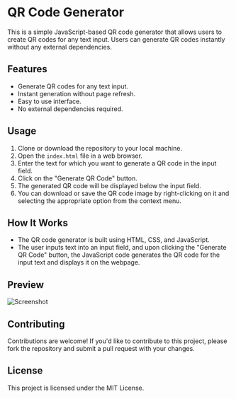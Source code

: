 # QR Code Generator

This is a simple JavaScript-based QR code generator that allows users to create QR codes for any text input. Users can generate QR codes instantly without any external dependencies.

## Features

- Generate QR codes for any text input.
- Instant generation without page refresh.
- Easy to use interface.
- No external dependencies required.

## Usage

1. Clone or download the repository to your local machine.
2. Open the `index.html` file in a web browser.
3. Enter the text for which you want to generate a QR code in the input field.
4. Click on the "Generate QR Code" button.
5. The generated QR code will be displayed below the input field.
6. You can download or save the QR code image by right-clicking on it and selecting the appropriate option from the context menu.

## How It Works

- The QR code generator is built using HTML, CSS, and JavaScript.
- The user inputs text into an input field, and upon clicking the "Generate QR Code" button, the JavaScript code generates the QR code for the input text and displays it on the webpage.

## Preview

![Screenshot](https://private-user-images.githubusercontent.com/122749441/318855214-0bbbdd4d-0b41-42c8-9123-5b872c44e425.png?jwt=eyJhbGciOiJIUzI1NiIsInR5cCI6IkpXVCJ9.eyJpc3MiOiJnaXRodWIuY29tIiwiYXVkIjoicmF3LmdpdGh1YnVzZXJjb250ZW50LmNvbSIsImtleSI6ImtleTUiLCJleHAiOjE3MTIwNzM0MDUsIm5iZiI6MTcxMjA3MzEwNSwicGF0aCI6Ii8xMjI3NDk0NDEvMzE4ODU1MjE0LTBiYmJkZDRkLTBiNDEtNDJjOC05MTIzLTViODcyYzQ0ZTQyNS5wbmc_WC1BbXotQWxnb3JpdGhtPUFXUzQtSE1BQy1TSEEyNTYmWC1BbXotQ3JlZGVudGlhbD1BS0lBVkNPRFlMU0E1M1BRSzRaQSUyRjIwMjQwNDAyJTJGdXMtZWFzdC0xJTJGczMlMkZhd3M0X3JlcXVlc3QmWC1BbXotRGF0ZT0yMDI0MDQwMlQxNTUxNDVaJlgtQW16LUV4cGlyZXM9MzAwJlgtQW16LVNpZ25hdHVyZT0yMmRhOTYwNTllMmJkYzE0NWExNWNlNWQ3ZjNlZjdhMjdkNTVhZmU1MGEzMTQyODA1MWY4YzJmNjNmZWM3MmU3JlgtQW16LVNpZ25lZEhlYWRlcnM9aG9zdCZhY3Rvcl9pZD0wJmtleV9pZD0wJnJlcG9faWQ9MCJ9.oYx31L68wwVDPvfBv1bud8QGarjmI84BolrdzGvEO7w)

## Contributing

Contributions are welcome! If you'd like to contribute to this project, please fork the repository and submit a pull request with your changes.

## License

This project is licensed under the MIT License.
